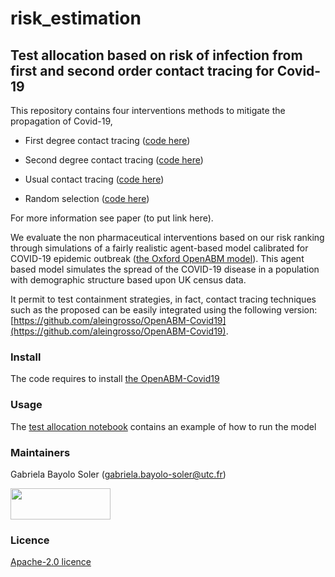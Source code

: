# risk_estimation
## Test allocation based on risk of infection from first and second order contact tracing for Covid-19

This repository contains four interventions methods to mitigate the propagation of Covid-19, 

 - First degree contact tracing  ([code here](https://github.com/gbayolo26/risk_estimation/blob/main/intervention_strategies/First_Degree_Contact_Tracing_Risk.py))
* Second degree contact tracing  ([code here](https://github.com/gbayolo26/risk_estimation/blob/main/intervention_strategies/Second_Degree_Contact_Tracing_Risk.py))
+ Usual contact tracing ([code here](https://github.com/gbayolo26/risk_estimation/blob/main/intervention_strategies/Contact_Tracing.py))
- Random selection ([code here](https://github.com/gbayolo26/risk_estimation/blob/main/intervention_strategies/Random_Selection.py))

For more information see paper (to put link here). 
  
 We evaluate the non pharmaceutical interventions based on our risk ranking through simulations of a fairly realistic agent-based model calibrated for COVID-19 epidemic outbreak ([the Oxford OpenABM model](https://github.com/BDI-pathogens/OpenABM-Covid19)). 
 This agent based model simulates the spread of the COVID-19 disease in a population with demographic structure based upon UK census data.  
 
 It permit to test containment strategies, in fact, contact tracing techniques such as the proposed can be easily integrated using the following version: [https://github.com/aleingrosso/OpenABM-Covid19](https://github.com/aleingrosso/OpenABM-Covid19). 

### Install
The code requires to install [the OpenABM-Covid19](https://github.com/aleingrosso/OpenABM-Covid19)

### Usage
The [test allocation notebook](https://github.com/gbayolo26/intervention_strategies/blob/main/Test_allocation.ipynb) contains an example of how to run the model

### Maintainers
Gabriela Bayolo Soler (gabriela.bayolo-soler@utc.fr)

<img src="![utc](https://github.com/gbayolo26/risk_estimation/assets/79975920/eedd8e6e-6cea-4327-bef3-54fe0256ff06)" width="160" height="50">

### Licence
[Apache-2.0 licence](https://github.com/gbayolo26/risk_estimation/blob/main/LICENSE)
